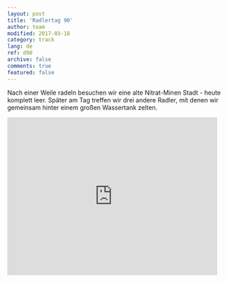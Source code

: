 ```yaml
---   
layout: post 
title: 'Radlertag 90'  
author: team 
modified: 2017-03-18
category: track 
lang: de 
ref: d90
archive: false 
comments: true 
featured: false 
--- 
```


 Nach einer Weile radeln besuchen wir eine alte Nitrat-Minen Stadt - heute komplett leer. Später am Tag treffen wir drei andere Radler, mit denen wir gemeinsam hinter einem großen Wassertank zelten. 

<iframe width='480' height='360' src='http://track-kit.net/maps_s3/?v=embed&track=237045.gpx' frameborder='0' allowfullscreen></iframe>